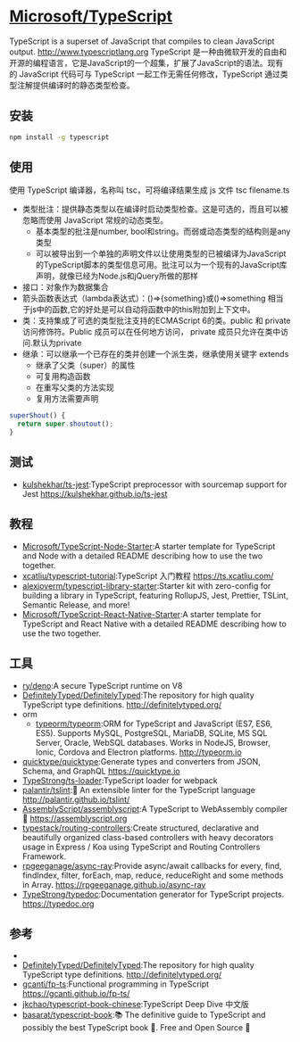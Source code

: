 # [Microsoft/TypeScript](https://github.com/Microsoft/TypeScript)

TypeScript is a superset of JavaScript that compiles to clean JavaScript output. http://www.typescriptlang.org
TypeScript 是一种由微软开发的自由和开源的编程语言，它是JavaScript的一个超集，扩展了JavaScript的语法。现有的 JavaScript 代码可与 TypeScript 一起工作无需任何修改，TypeScript 通过类型注解提供编译时的静态类型检查。

## 安装

```sh
npm install -g typescript
```

## 使用

使用 TypeScript 编译器，名称叫 tsc，可将编译结果生成 js 文件 tsc filename.ts

- 类型批注：提供静态类型以在编译时启动类型检查。这是可选的，而且可以被忽略而使用 JavaScript 常规的动态类型。
  - 基本类型的批注是number, bool和string。而弱或动态类型的结构则是any类型
  - 可以被导出到一个单独的声明文件以让使用类型的已被编译为JavaScript的TypeScript脚本的类型信息可用。批注可以为一个现有的JavaScript库声明，就像已经为Node.js和jQuery所做的那样
- 接口：对象作为数据集合
- 箭头函数表达式（lambda表达式）：()=>{something}或()=>something 相当于js中的函数,它的好处是可以自动将函数中的this附加到上下文中。
- 类：支持集成了可选的类型批注支持的ECMAScript 6的类。public 和 private 访问修饰符。Public 成员可以在任何地方访问， private 成员只允许在类中访问.默认为private
- 继承：可以继承一个已存在的类并创建一个派生类，继承使用关键字 extends
  - 继承了父类（super）的属性
  - 可复用构造函数
  - 在重写父类的方法实现
  - 复用方法需要声明

```typescript
superShout() {
  return super.shoutout();
}
```

## 测试

* [kulshekhar/ts-jest](https://github.com/kulshekhar/ts-jest):TypeScript preprocessor with sourcemap support for Jest https://kulshekhar.github.io/ts-jest

## 教程

* [Microsoft/TypeScript-Node-Starter](https://github.com/Microsoft/TypeScript-Node-Starter):A starter template for TypeScript and Node with a detailed README describing how to use the two together.
* [xcatliu/typescript-tutorial](https://github.com/xcatliu/typescript-tutorial):TypeScript 入门教程 https://ts.xcatliu.com/
* [alexjoverm/typescript-library-starter](https://github.com/alexjoverm/typescript-library-starter):Starter kit with zero-config for building a library in TypeScript, featuring RollupJS, Jest, Prettier, TSLint, Semantic Release, and more! 
* [Microsoft/TypeScript-React-Native-Starter](https://github.com/Microsoft/TypeScript-React-Native-Starter):A starter template for TypeScript and React Native with a detailed README describing how to use the two together.

## 工具

* [ry/deno](https://github.com/ry/deno):A secure TypeScript runtime on V8
* [DefinitelyTyped/DefinitelyTyped](https://github.com/DefinitelyTyped/DefinitelyTyped):The repository for high quality TypeScript type definitions. http://definitelytyped.org/
* orm
    - [typeorm/typeorm](https://github.com/typeorm/typeorm):ORM for TypeScript and JavaScript (ES7, ES6, ES5). Supports MySQL, PostgreSQL, MariaDB, SQLite, MS SQL Server, Oracle, WebSQL databases. Works in NodeJS, Browser, Ionic, Cordova and Electron platforms. http://typeorm.io
* [quicktype/quicktype](https://github.com/quicktype/quicktype):Generate types and converters from JSON, Schema, and GraphQL https://quicktype.io
* [TypeStrong/ts-loader](https://github.com/TypeStrong/ts-loader):TypeScript loader for webpack
* [palantir/tslint](https://github.com/palantir/tslint):🚦 An extensible linter for the TypeScript language http://palantir.github.io/tslint/
* [AssemblyScript/assemblyscript](https://github.com/AssemblyScript/assemblyscript):A TypeScript to WebAssembly compiler 🚀 https://assemblyscript.org
* [typestack/routing-controllers](https://github.com/typestack/routing-controllers):Create structured, declarative and beautifully organized class-based controllers with heavy decorators usage in Express / Koa using TypeScript and Routing Controllers Framework.
* [rpgeeganage/async-ray](https://github.com/rpgeeganage/async-ray):Provide async/await callbacks for every, find, findIndex, filter, forEach, map, reduce, reduceRight and some methods in Array. https://rpgeeganage.github.io/async-ray
* [TypeStrong/typedoc](https://github.com/TypeStrong/typedoc):Documentation generator for TypeScript projects. https://typedoc.org

## 参考

* [](https://tutorialzine.com/2016/07/learn-typescript-in-30-minutes)
* [DefinitelyTyped/DefinitelyTyped](https://github.com/DefinitelyTyped/DefinitelyTyped):The repository for high quality TypeScript type definitions. http://definitelytyped.org/
* [gcanti/fp-ts](https://github.com/gcanti/fp-ts):Functional programming in TypeScript https://gcanti.github.io/fp-ts/
* [jkchao/typescript-book-chinese](https://github.com/jkchao/typescript-book-chinese):TypeScript Deep Dive 中文版
* [basarat/typescript-book](https://github.com/basarat/typescript-book):📚 The definitive guide to TypeScript and possibly the best TypeScript book 📖. Free and Open Source 🌹

